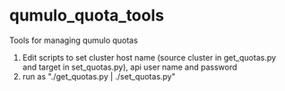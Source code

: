 # qumulo_quota_tools
Tools for managing qumulo quotas

1. Edit scripts to set cluster host name (source cluster in get_quotas.py and target in set_quotas.py), api user name and password
2. run as "./get_quotas.py | ./set_quotas.py"
